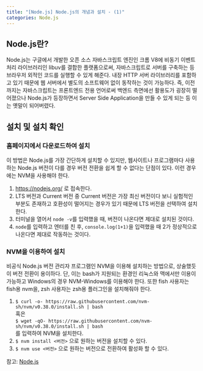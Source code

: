 ```yaml
---
title: "[Node.js] Node.js의 개념과 설치 - (1)"
categories: Node.js
---
```


## Node.js란?

Node.js는 구글에서 개발한 오픈 소스 자바스크립트 엔진인 크롬 V8에 비동기 이벤트 처리 라이브러리인 libuv를 결합한 플랫폼으로써, 자바스크립트로 서버를 구축하는 등 브라우저 외적인 코드를 실행할 수 있게 해준다. 내장 HTTP 서버 라이브러리를 포함하고 있기 때문에 웹 서버에서 별도의 소프트웨어 없이 동작하는 것이 가능하다. 즉, 이전까지는 자바스크립트는 프론트엔드 전용 언어로써 백엔드 측면에선 활용도가 굉장히 떨어졌으나 Node.js가 등장하면서 Server Side Application을 만들 수 있게 되는 등 이는 옛말이 되어버렸다.

## 설치 및 설치 확인

### 홈페이지에서 다운로드하여 설치

이 방법은 Node.js를 가장 간단하게 설치할 수 있지만, 웹사이트나 프로그램마다 사용하는 Node.js 버전이 다를 경우 버전 전환을 쉽게 할 수 없다는 단점이 있다. 이런 경우에는 NVM을 사용해야 한다.

1. https://nodejs.org/ 로 접속한다.
2. LTS 버전과 Current 버전 중 Current 버전은 가장 최신 버전이다 보니 실험적인 부분도 존재하고 호환성이 떨어지는 경우가 있기 때문에 LTS 버전을 선택하여 설치한다.
3. 터미널을 열어서 `node -v`를 입력했을 때, 버전이 나온다면 제대로 설치된 것이다.
4. `node`를 입력하고 엔터를 친 후, `console.log(1+1)`을 입력했을 때 2가 정상적으로 나온다면 제대로 작동하는 것이다.

### NVM을 이용하여 설치

비공식 Node.js 버전 관리자 프로그램인 NVM을 이용해 설치하는 방법으로, 상술했듯이 버전 전환이 용이하다. 단, 이는 bash가 지원되는 환경인 리눅스와 맥에서만 이용이 가능하고 Windows의 경우 NVM-Windows를 이용해야 한다. 또한 fish 사용자는 fish용 nvm을, zsh 사용자는 zsh용 플러그인을 설치해줘야 한다.

1. `$ curl -o- https://raw.githubusercontent.com/nvm-sh/nvm/v0.38.0/install.sh | bash`  
   혹은  
   `$ wget -qO- https://raw.githubusercontent.com/nvm-sh/nvm/v0.38.0/install.sh | bash`  
   를 입력하여 NVM을 설치한다.
2. `$ nvm install <버전>` 으로 원하는 버전을 설치할 수 있다.
3. `$ nvm use <버전>` 으로 원하는 버전으로 전환하여 활성화 할 수 있다.

참고: [Node.js](https://nodejs.org/ko/)
